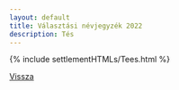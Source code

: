 ```yaml
---
layout: default
title: Választási névjegyzék 2022
description: Tés
---
```


{% include settlementHTMLs/Tees.html %}

[Vissza](./)